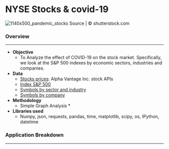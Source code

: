 # NYSE Stocks & covid-19
![1140x500_pandemic_stocks](https://user-images.githubusercontent.com/78886087/117244187-36587f80-adfe-11eb-8f46-ffd4cc64798c.jpg)
Source | © shutterstock.com

### Overview

-------------------------------------------------------------------------------------------------------------------------------------

- **Objective**
     * To Analyze the effect of COVID-19 on the stock market. Specifically, we look at the S&P 500 indexes by economic sectors, industries and companies. 
- **Data**
     * [Stocks prices](https://www.alphavantage.co/#about): Alpha Vantage Inc. stock APIs 
     * [Index S&P 500](https://www.ssga.com/library-content/products/factsheets/etfs/us/factsheet-us-en-spy.pdf)
     * [Symbols by sector and industry](https://www.ssga.com/library-content/products/fund-docs/etfs/us/information-schedules/spdr-etf-listing.pdf)
     * [Symbols by company](https://stockmarketmba.com/stocksinthesp500.php)
- **Methodology**
     * Simple Graph Analysis
      *
- **Libraries used**
     * Numpy, json, requests, pandas, time, matplotlib, scipy, os, IPython, datetime

### Application Breakdown
-------------------------------------------------------------------------------------------------------------------------------------

